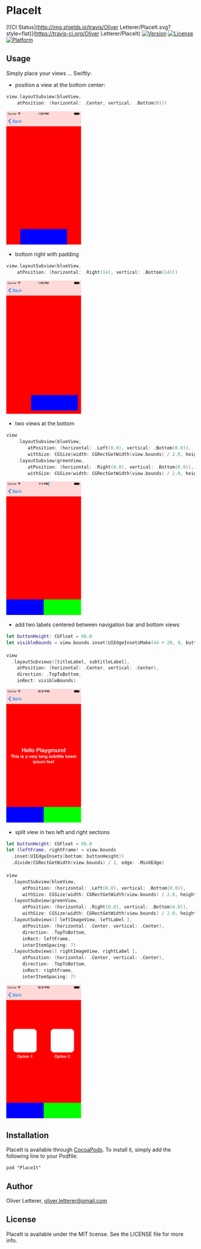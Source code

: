 # PlaceIt

[![CI Status](http://img.shields.io/travis/Oliver Letterer/PlaceIt.svg?style=flat)](https://travis-ci.org/Oliver Letterer/PlaceIt)
[![Version](https://img.shields.io/cocoapods/v/PlaceIt.svg?style=flat)](http://cocoadocs.org/docsets/PlaceIt)
[![License](https://img.shields.io/cocoapods/l/PlaceIt.svg?style=flat)](http://cocoadocs.org/docsets/PlaceIt)
[![Platform](https://img.shields.io/cocoapods/p/PlaceIt.svg?style=flat)](http://cocoadocs.org/docsets/PlaceIt)

## Usage

Simply place your views ... Swiftly:

* position a view at the bottom center:
``` swift
view.layoutSubview(blueView,
    atPosition: (horizontal: .Center, vertical: .Bottom(0)))
```

<img src="https://raw.githubusercontent.com/OliverLetterer/PlaceIt/master/Screenshots/sample-1.png" width=200px>

* bottom right with padding
``` swift
view.layoutSubview(blueView,
    atPosition: (horizontal: .Right(14), vertical: .Bottom(14)))
```

<img src="https://raw.githubusercontent.com/OliverLetterer/PlaceIt/master/Screenshots/sample-2.png" width=200px>

* two views at the bottom
``` swift
view
    .layoutSubview(blueView,
        atPosition: (horizontal: .Left(0.0), vertical: .Bottom(0.0)),
        withSize: CGSize(width: CGRectGetWidth(view.bounds) / 2.0, height: buttonHeight))
    .layoutSubview(greenView,
        atPosition: (horizontal: .Right(0.0), vertical: .Bottom(0.0)),
        withSize: CGSize(width: CGRectGetWidth(view.bounds) / 2.0, height: buttonHeight))
```

<img src="https://raw.githubusercontent.com/OliverLetterer/PlaceIt/master/Screenshots/sample-3.png" width=200px>

* add two labels centered between navigation bar and bottom views
``` swift
let buttonHeight: CGFloat = 66.0
let visibleBounds = view.bounds.inset(UIEdgeInsetsMake(44 + 20, 0, buttonHeight, 0))

view
  .layoutSubviews([titleLabel, subtitleLabel],
    atPosition: (horizontal: .Center, vertical: .Center),
    direction: .TopToBottom,
    inRect: visibleBounds)
```

<img src="https://raw.githubusercontent.com/OliverLetterer/PlaceIt/master/Screenshots/sample-4.png" width=200px>

* split view in two left and right sections
``` swift
let buttonHeight: CGFloat = 66.0
let (leftFrame, rightFrame) = view.bounds
  .inset(UIEdgeInsets(bottom: buttonHeight))
  .divide(CGRectGetWidth(view.bounds) / 2, edge: .MinXEdge)

view
  .layoutSubview(blueView,
      atPosition: (horizontal: .Left(0.0), vertical: .Bottom(0.0)),
      withSize: CGSize(width: CGRectGetWidth(view.bounds) / 2.0, height: buttonHeight))
  .layoutSubview(greenView,
      atPosition: (horizontal: .Right(0.0), vertical: .Bottom(0.0)),
      withSize: CGSize(width: CGRectGetWidth(view.bounds) / 2.0, height: buttonHeight))
  .layoutSubviews([ leftImageView, leftLabel ],
      atPosition: (horizontal: .Center, vertical: .Center),
      direction: .TopToBottom,
      inRect: leftFrame,
      interItemSpacing: 7)
  .layoutSubviews([ rightImageView, rightLabel ],
      atPosition: (horizontal: .Center, vertical: .Center),
      direction: .TopToBottom,
      inRect: rightFrame,
      interItemSpacing: 7)
```

<img src="https://raw.githubusercontent.com/OliverLetterer/PlaceIt/master/Screenshots/sample-5.png" width=200px>

## Installation

PlaceIt is available through [CocoaPods](http://cocoapods.org). To install
it, simply add the following line to your Podfile:

    pod "PlaceIt"

## Author

Oliver Letterer, oliver.letterer@gmail.com

## License

PlaceIt is available under the MIT license. See the LICENSE file for more info.
